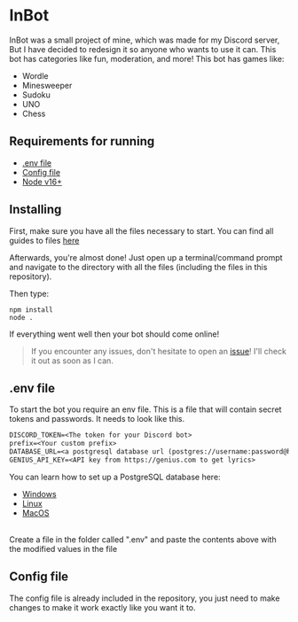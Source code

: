 
# InBot

InBot was a small project of mine, which was made for my Discord server, But I have decided to redesign it so anyone who wants to use it can. This bot has categories like fun, moderation, and more! This bot has games like:
- Wordle
- Minesweeper
- Sudoku
- UNO
- Chess

## Requirements for running

- [.env file](https://github.com/InimicalPart/InBot#env-file)
- [Config file](https://github.com/InimicalPart/InBot#config-file)
- [Node v16+](https://github.com/InimicalPart/InBot/blob/main/usage.txt)

## Installing

First, make sure you have all the files necessary to start. You can find all guides to files [here](https://github.com/InimicalPart/InBot#requirements-for-running)

Afterwards, you're almost done! Just open up a terminal/command prompt and navigate to the directory with all the files (including the files in this repository).

Then type:
```shell
npm install
node .
```

If everything went well then your bot should come online!
> If you encounter any issues, don't hesitate to open an [issue](https://github.com/InimicalPart/InBot/issues/new?assignees=InimicalPart&labels=help+wanted&template=help-required.md&title=%5BHELPREQ%5D+I+need+help+with+....%21)! I'll check it out as soon as I can.


## .env file

To start the bot you require an env file. This is a file that will contain secret tokens and passwords. It needs to look like this.

```txt
DISCORD_TOKEN=<The token for your Discord bot>
prefix=<Your custom prefix>
DATABASE_URL=<a postgresql database url (postgres://username:password@host:port/database)>
GENIUS_API_KEY=<API key from https://genius.com to get lyrics>
```

You can learn how to set up a PostgreSQL database here:

- [Windows](https://www.microfocus.com/documentation/idol/IDOL_12_0/MediaServer/Guides/html/English/Content/Getting_Started/Configure/_TRN_Set_up_PostgreSQL.htm)
- [Linux](https://www.microfocus.com/documentation/idol/IDOL_12_0/MediaServer/Guides/html/English/Content/Getting_Started/Configure/_TRN_Set_up_PostgreSQL_Linux.htm)
- [MacOS](https://www.sqlshack.com/setting-up-a-postgresql-database-on-mac/)
<br>
Create a file in the folder called ".env" and paste the contents above with the modified values in the file

## Config file

The config file is already included in the repository, you just need to make changes to make it work exactly like you want it to.


